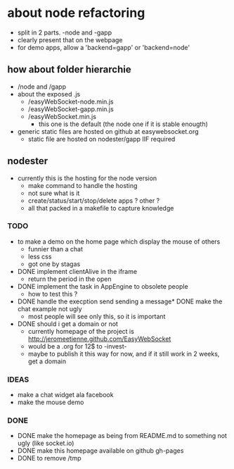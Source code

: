 # about node refactoring
* split in 2 parts. -node and -gapp
* clearly present that on the webpage
* for demo apps, allow a 'backend=gapp' or 'backend=node'

## how about folder hierarchie
* /node and /gapp
* about the exposed .js
  * /easyWebSocket-node.min.js 
  * /easyWebSocket-gapp.min.js 
  * /easyWebSocket.min.js
    * this one is the default (the node one if it is stable enougth)
* generic static files are hosted on github at easywebsocket.org
  * static file are hosted on nodester/gapp IIF required

## nodester
* currently this is the hosting for the node version
  * make command to handle the hosting
  * not sure what is it
  * create/status/start/stop/delete apps ? other ?
  * all that packed in a makefile to capture knowledge

### TODO

* to make a demo on the home page which display the mouse of others
  * funnier than a chat
  * less css
  * got one by stagas
* DONE implement clientAlive in the iframe
  * return the period in the open
* DONE implement the task in AppEngine to obsolete people
  * how to test this ?
* DONE handle the execption send sending a message* DONE make the chat example not ugly
  * most people will see only this, so it is important
* DONE should i get a domain or not
  * currently homepage of the project is http://jeromeetienne.github.com/EasyWebSocket
  * would be a .org for 12$ to -invest-
  * maybe to publish it this way for now, and if it still work in 2 weeks, get a domain


### IDEAS

* make a chat widget ala facebook
* make the mouse demo


### DONE

* DONE make the homepage as being from README.md to something not ugly (like socket.io)
* DONE make this homepage available on github gh-pages
* DONE to remove /tmp
